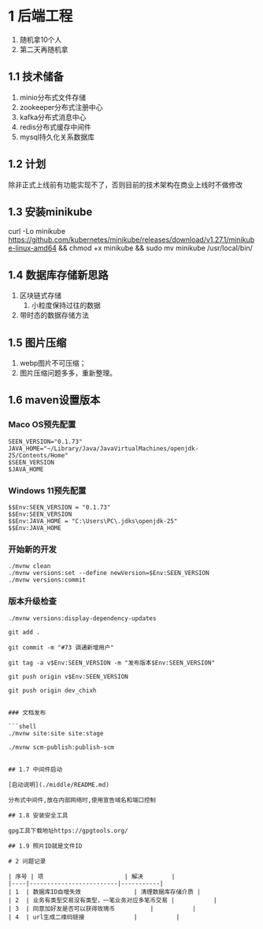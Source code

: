 # 1 后端工程

1. 随机拿10个人
2. 第二天再随机拿

## 1.1 技术储备

1. minio分布式文件存储
2. zookeeper分布式注册中心
3. kafka分布式消息中心
4. redis分布式缓存中间件
5. mysql持久化关系数据库

## 1.2 计划

除非正式上线前有功能实现不了，否则目前的技术架构在商业上线时不做修改

## 1.3 安装minikube

curl -Lo minikube https://github.com/kubernetes/minikube/releases/download/v1.27.1/minikube-linux-amd64 && chmod +x
minikube && sudo mv minikube /usr/local/bin/

## 1.4 数据库存储新思路

1. 区块链式存储
    1. 小粒度保持过往的数据
2. 带时态的数据存储方法

## 1.5 图片压缩

1. webp图片不可压缩；
2. 图片压缩问题多多，重新整理。

## 1.6 maven设置版本

### Maco OS预先配置

```shell
SEEN_VERSION="0.1.73"
JAVA_HOME="~/Library/Java/JavaVirtualMachines/openjdk-25/Contents/Home"
$SEEN_VERSION
$JAVA_HOME
```

### Windows 11预先配置

```shell
$$Env:SEEN_VERSION = "0.1.73"
$$Env:SEEN_VERSION
$$Env:JAVA_HOME = "C:\Users\PC\.jdks\openjdk-25"
$$Env:JAVA_HOME
```

### 开始新的开发

```shell
./mvnw clean
./mvnw versions:set --define newVersion=$Env:SEEN_VERSION
./mvnw versions:commit
```

### 版本升级检查

```shell
./mvnw versions:display-dependency-updates
```

```shell
git add .
```

```shell
git commit -m "#73 调通新增用户"
```

```shell
git tag -a v$Env:SEEN_VERSION -m "发布版本$Env:SEEN_VERSION"
```

```shell
git push origin v$Env:SEEN_VERSION
```

```shell
git push origin dev_chixh


### 文档发布

```shell
./mvnw site:site site:stage
```

```shell
./mvnw scm-publish:publish-scm
```

```

## 1.7 中间件启动

[启动说明](./middle/README.md)

分布式中间件,放在内部网络时,使用宣告域名和端口控制

## 1.8 安装安全工具

gpg工具下载地址https://gpgtools.org/

## 1.9 照片ID就是文件ID

# 2 问题记录

| 序号 | 项                       | 解决        |
|----|-------------------------|-----------|
| 1  | 数据库ID自增失效               | 清理数据库存储介质 |
| 2  | 业务有类型交易没有类型，一笔业务对应多笔币交易 |           |
| 3  | 同意加好友是否可以获得玫瑰币          |           |
| 4  | url生成二维码链接              |           |
